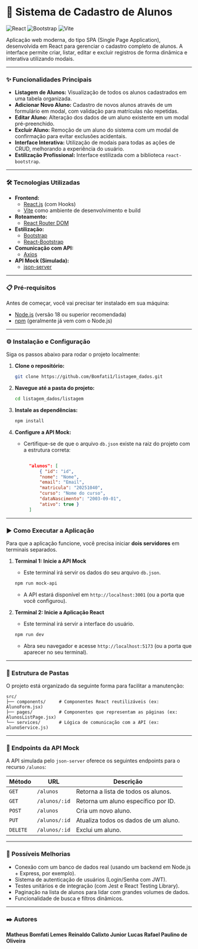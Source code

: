 # 🚀 Sistema de Cadastro de Alunos

![React](https://img.shields.io/badge/react-%2320232a.svg?style=for-the-badge&logo=react&logoColor=%2361DAFB)
![Bootstrap](https://img.shields.io/badge/bootstrap-%238511FA.svg?style=for-the-badge&logo=bootstrap&logoColor=white)
![Vite](https://img.shields.io/badge/vite-%23646CFF.svg?style=for-the-badge&logo=vite&logoColor=white)

Aplicação web moderna, do tipo SPA (Single Page Application), desenvolvida em React para gerenciar o cadastro completo de alunos. A interface permite criar, listar, editar e excluir registros de forma dinâmica e interativa utilizando modais.

---

### ✨ Funcionalidades Principais

- **Listagem de Alunos:** Visualização de todos os alunos cadastrados em uma tabela organizada.
- **Adicionar Novo Aluno:** Cadastro de novos alunos através de um formulário em modal, com validação para matrículas não repetidas.
- **Editar Aluno:** Alteração dos dados de um aluno existente em um modal pré-preenchido.
- **Excluir Aluno:** Remoção de um aluno do sistema com um modal de confirmação para evitar exclusões acidentais.
- **Interface Interativa:** Utilização de modais para todas as ações de CRUD, melhorando a experiência do usuário.
- **Estilização Profissional:** Interface estilizada com a biblioteca `react-bootstrap`.

---

### 🛠️ Tecnologias Utilizadas

- **Frontend:**
  - [React.js](https://reactjs.org/) (com Hooks)
  - [Vite](https://vitejs.dev/) como ambiente de desenvolvimento e build
- **Roteamento:**
  - [React Router DOM](https://reactrouter.com/)
- **Estilização:**
  - [Bootstrap](https://getbootstrap.com/)
  - [React-Bootstrap](https://react-bootstrap.github.io/)
- **Comunicação com API:**
  - [Axios](https://axios-http.com/)
- **API Mock (Simulada):**
  - [json-server](https://github.com/typicode/json-server)

---

### 📋 Pré-requisitos

Antes de começar, você vai precisar ter instalado em sua máquina:

- [Node.js](https://nodejs.org/) (versão 18 ou superior recomendada)
- [npm](https://www.npmjs.com/) (geralmente já vem com o Node.js)

---

### ⚙️ Instalação e Configuração

Siga os passos abaixo para rodar o projeto localmente:

1.  **Clone o repositório:**

    ```bash
    git clone https://github.com/Bomfati1/listagem_dados.git
    ```

2.  **Navegue até a pasta do projeto:**

    ```bash
    cd listagem_dados/listagem
    ```

3.  **Instale as dependências:**

    ```bash
    npm install
    ```

4.  **Configure a API Mock:**

    - Certifique-se de que o arquivo `db.json` existe na raiz do projeto com a estrutura correta:

      ```json

        "alunos": [
            { "id": "id",
            "nome": "Nome",
            "email": "Email",
            "matricula": "20251040",
            "curso": "Nome do curso",
            "dataNascimento": "2003-09-01",
            "ativo": true }
        ]

      ```

---

### ▶️ Como Executar a Aplicação

Para que a aplicação funcione, você precisa iniciar **dois servidores** em terminais separados.

1.  **Terminal 1: Inicie a API Mock**

    - Este terminal irá servir os dados do seu arquivo `db.json`.

    ```bash
    npm run mock-api
    ```

    - A API estará disponível em `http://localhost:3001` (ou a porta que você configurou).

2.  **Terminal 2: Inicie a Aplicação React**
    - Este terminal irá servir a interface do usuário.
    ```bash
    npm run dev
    ```
    - Abra seu navegador e acesse `http://localhost:5173` (ou a porta que aparecer no seu terminal).

---

### 📁 Estrutura de Pastas

O projeto está organizado da seguinte forma para facilitar a manutenção:

```
src/
├── components/     # Componentes React reutilizáveis (ex: AlunoForm.jsx)
├── pages/          # Componentes que representam as páginas (ex: AlunosListPage.jsx)
└── services/       # Lógica de comunicação com a API (ex: alunoService.js)
```

---

### 🔗 Endpoints da API Mock

A API simulada pelo `json-server` oferece os seguintes endpoints para o recurso `/alunos`:

| Método   | URL           | Descrição                            |
| -------- | ------------- | ------------------------------------ |
| `GET`    | `/alunos`     | Retorna a lista de todos os alunos.  |
| `GET`    | `/alunos/:id` | Retorna um aluno específico por ID.  |
| `POST`   | `/alunos`     | Cria um novo aluno.                  |
| `PUT`    | `/alunos/:id` | Atualiza todos os dados de um aluno. |
| `DELETE` | `/alunos/:id` | Exclui um aluno.                     |

---

### 🔮 Possíveis Melhorias

- Conexão com um banco de dados real (usando um backend em Node.js + Express, por exemplo).
- Sistema de autenticação de usuários (Login/Senha com JWT).
- Testes unitários e de integração (com Jest e React Testing Library).
- Paginação na lista de alunos para lidar com grandes volumes de dados.
- Funcionalidade de busca e filtros dinâmicos.

---

### ✒️ Autores

**Matheus Bomfati Lemes**
**Reinaldo Calixto Junior**
**Lucas Rafael Paulino de Oliveira**

